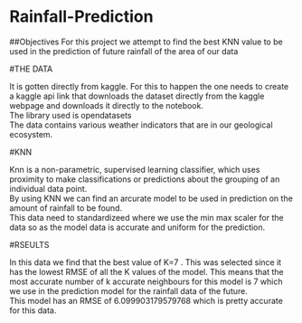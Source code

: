 # Rainfall-Prediction
##Objectives
For this project we attempt to find the best KNN value to be used in the prediction of future rainfall of the area of our data

#THE DATA


It is gotten directly from kaggle. For this to happen the one needs to create a kaggle api link that downloads the dataset directly from the kaggle webpage and downloads it directly to the notebook.<br>
The library used is  opendatasets<br>
The data contains various weather indicators that are in our geological ecosystem.

#KNN


Knn  is a non-parametric, supervised learning classifier, which uses proximity to make classifications or predictions about the grouping of an individual data point.<br>
By using KNN we can find an arcurate model to be used in prediction on the amount of rainfall to be found.<br>
This data need to standardizeed where we use the min max scaler for the data so as the model data is accurate and uniform for the prediction.

#RSEULTS


In this data we find that the best value of K=7 . This was selected since it has the lowest RMSE of all the K values of the model. This means that the most accurate number of k accurate neighbours for this model is 7 which we use in the prediction model for the rainfall data of the future.<br>
This model has an RMSE of  6.099903179579768 which is pretty accurate for this data. 
